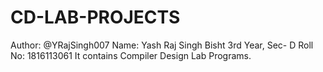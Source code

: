 # CD-LAB-PROJECTS
Author: @YRajSingh007
Name: Yash Raj Singh Bisht
3rd Year, Sec- D
Roll No: 1816113061
It contains Compiler Design Lab Programs.
